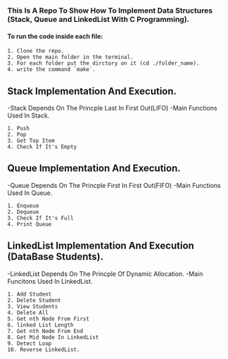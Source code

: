 ### This Is A Repo To Show How To Implement Data Structures (Stack, Queue and LinkedList With C Programming).

#### To run the code inside each file:

```
1. Clone the repo.
2. Open the main folder in the terminal.
3. For each folder put the dirctory on it (cd ./folder_name).
4. write the command `make`.
```

## Stack Implementation And Execution.

-Stack Depends On The Princple Last In First Out(LIFO)
-Main Functions Used In Stack.

```
1. Push
2. Pop
3. Get Top Item
4. Check If It's Empty
```

## Queue Implementation And Execution.

-Queue Depends On The Princple First In First Out(FIFO)
-Main Functions Used In Queue.

```
1. Enqueue
2. Dequeue
3. Check If It's Full
4. Print Queue
```

## LinkedList Implementation And Execution (DataBase Students).

-LinkedList Depends On The Princple Of Dynamic Allocation.
-Main Funcitons Used In LinkedList.

```
1. Add Student
2. Delete Student
3. View Students
4. Delete All
5. Get nth Node From First
6. linked List Length
7. Get nth Node From End
8. Get Mid Node In LinkedList
9. Detect Loop
10. Reverse LinkedList.
```
